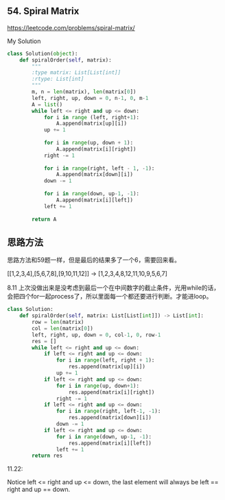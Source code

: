 ## 54. Spiral Matrix

https://leetcode.com/problems/spiral-matrix/

My Solution

```python
class Solution(object):
    def spiralOrder(self, matrix):
        """
        :type matrix: List[List[int]]
        :rtype: List[int]
        """
        m, n = len(matrix), len(matrix[0])
        left, right, up, down = 0, n-1, 0, m-1
        A = list()
        while left <= right and up <= down:
            for i in range (left, right+1):
                A.append(matrix[up][i])
            up += 1
            
            for i in range(up, down + 1):
                A.append(matrix[i][right])
            right -= 1
            
            for i in range(right, left - 1, -1):
                A.append(matrix[down][i])
            down -= 1
            
            for i in range(down, up-1, -1):
                A.append(matrix[i][left])
            left += 1
            
        return A
```
## 思路方法

思路方法和59题一样，但是最后的结果多了一个6，需要回来看。

[[1,2,3,4],[5,6,7,8],[9,10,11,12]]  ->  [1,2,3,4,8,12,11,10,9,5,6,7]

8.11
上次没做出来是没考虑到最后一个在中间数字的截止条件，光用while的话，会把四个for一起process了，所以里面每一个都还要进行判断。才能进loop。
```python
class Solution:
    def spiralOrder(self, matrix: List[List[int]]) -> List[int]:
        row = len(matrix)
        col = len(matrix[0])
        left, right, up, down = 0, col-1, 0, row-1
        res = []
        while left <= right and up <= down:
            if left <= right and up <= down:
                for i in range(left, right + 1):
                    res.append(matrix[up][i])
                up += 1
            if left <= right and up <= down:
                for i in range(up, down+1):
                    res.append(matrix[i][right])
                right -= 1
            if left <= right and up <= down:
                for i in range(right, left-1, -1):
                    res.append(matrix[down][i])
                down -= 1
            if left <= right and up <= down:
                for i in range(down, up-1, -1):
                    res.append(matrix[i][left])
                left += 1
        return res
```
11.22:

Notice left <= right and up <= down, the last element will always be left == right and up == down.
